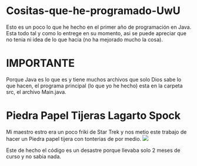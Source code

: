# Cositas-que-he-programado-UwU
Esto es un poco lo que he hecho en el primer año de programación en Java.
Esta todo tal y como lo entrege en su momento, asi se puede apreciar que no tenia ni idea de lo que hacia (no ha mejorado mucho la cosa).

# IMPORTANTE
Porque Java es lo que es y tiene muchos archivos que solo Dios sabe lo que hacen, el programa principal (lo que yo he hecho) esta en la carpeta src, el archivo Main.java.

# Piedra Papel Tijeras Lagarto Spock
Mi maestro estro era un poco friki de Star Trek y nos metio este trabajo de hacer un Piedra papel tijera con tonterias de por medio. ![](https://static.wikia.nocookie.net/thebigbangtheory/images/c/cc/600px-Pierre_ciseaux_feuille_l%C3%A9zard_spock_aligned.svg.png/revision/latest?cb=20131215025302&path-prefix=es)

Este de hecho el código es un desastre porque llevaba solo 2 meses de curso y no sabia nada.
